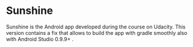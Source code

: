Sunshine
========

Sunshine is the Android app developed during the course on Udacity.
This version contains a fix that allows to build the app with gradle smoothly also with Android Studio 0.9.9+ .

